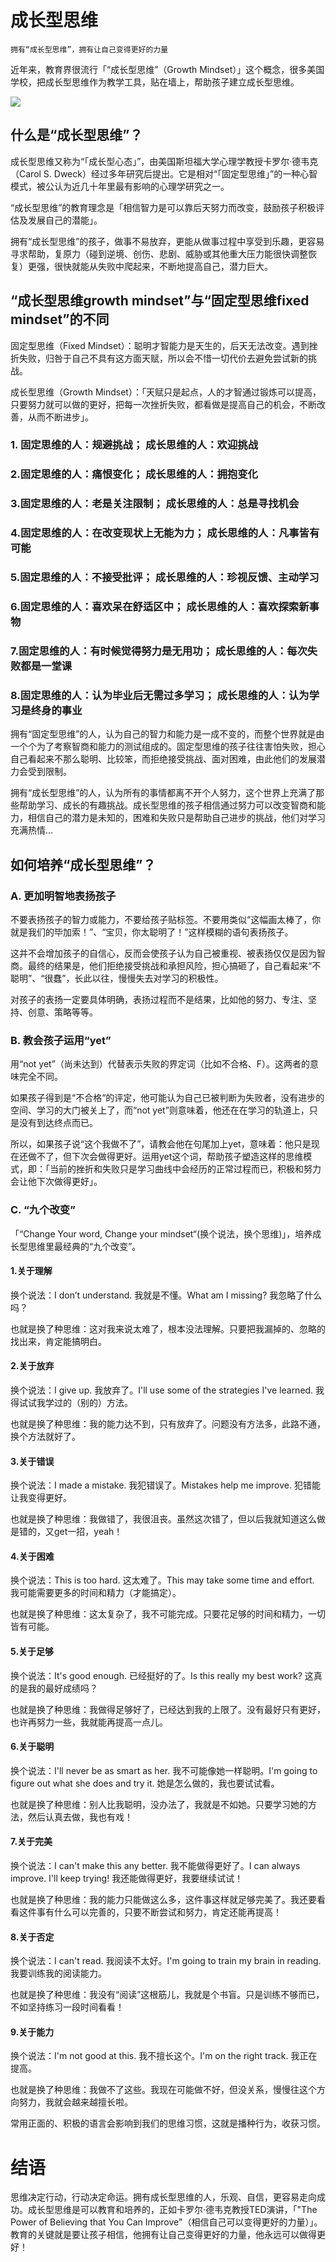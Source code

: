 # 成长型思维 
    拥有“成长型思维”，拥有让自己变得更好的力量

近年来，教育界很流行「“成长型思维”（Growth Mindset）」这个概念，很多美国学校，把成长型思维作为教学工具，贴在墙上，帮助孩子建立成长型思维。

![](https://user-images.githubusercontent.com/6735666/51373282-d65d4280-1b3a-11e9-9ec6-9ef7ea968288.png)

## 什么是“成长型思维”？
成长型思维又称为“「成长型心态」”，由美国斯坦福大学心理学教授卡罗尔·德韦克（Carol S. Dweck）经过多年研究后提出。它是相对“「固定型思维」”的一种心智模式，被公认为近几十年里最有影响的心理学研究之一。

“成长型思维”的教育理念是「相信智力是可以靠后天努力而改变，鼓励孩子积极评估及发展自己的潜能」。

拥有“成长型思维”的孩子，做事不易放弃，更能从做事过程中享受到乐趣，更容易寻求帮助，复原力（碰到逆境、创伤、悲剧、威胁或其他重大压力能很快调整恢复）更强，很快就能从失败中爬起来，不断地提高自己，潜力巨大。

## “成长型思维growth mindset”与“固定型思维fixed mindset”的不同
固定型思维（Fixed Mindset）：聪明才智能力是天生的，后天无法改变。遇到挫折失败，归咎于自己不具有这方面天赋，所以会不惜一切代价去避免尝试新的挑战。

成长型思维（Growth Mindset）：「天赋只是起点，人的才智通过锻炼可以提高，只要努力就可以做的更好，把每一次挫折失败，都看做是提高自己的机会，不断改善，从而不断进步」。

### 1. 固定思维的人：规避挑战； 成长思维的人：欢迎挑战

### 2.固定思维的人：痛恨变化； 成长思维的人：拥抱变化

### 3.固定思维的人：老是关注限制； 成长思维的人：总是寻找机会

### 4.固定思维的人：在改变现状上无能为力； 成长思维的人：凡事皆有可能

### 5.固定思维的人：不接受批评； 成长思维的人：珍视反馈、主动学习

### 6.固定思维的人：喜欢呆在舒适区中； 成长思维的人：喜欢探索新事物

### 7.固定思维的人：有时候觉得努力是无用功； 成长思维的人：每次失败都是一堂课

### 8.固定思维的人：认为毕业后无需过多学习； 成长思维的人：认为学习是终身的事业

拥有“固定型思维”的人，认为自己的智力和能力是一成不变的，而整个世界就是由一个个为了考察智商和能力的测试组成的。固定型思维的孩子往往害怕失败，担心自己看起来不那么聪明、比较笨，而拒绝接受挑战、面对困难，由此他们的发展潜力会受到限制。

拥有“成长型思维”的人，认为所有的事情都离不开个人努力，这个世界上充满了那些帮助学习、成长的有趣挑战。成长型思维的孩子相信通过努力可以改变智商和能力，相信自己的潜力是未知的，困难和失败只是帮助自己进步的挑战，他们对学习充满热情...

## 如何培养“成长型思维”？

### A. 更加明智地表扬孩子
不要表扬孩子的智力或能力，不要给孩子贴标签。不要用类似“这幅画太棒了，你就是我们的毕加索！”、“宝贝，你太聪明了！”这样模糊的语句表扬孩子。

这并不会增加孩子的自信心，反而会使孩子认为自己被重视、被表扬仅仅是因为智商。最终的结果是，他们拒绝接受挑战和承担风险，担心搞砸了，自己看起来“不聪明”、“很蠢”，长此以往，慢慢失去对学习的积极性。

对孩子的表扬一定要具体明确，表扬过程而不是结果，比如他的努力、专注、坚持、创意、策略等等。

### B. 教会孩子运用“yet”

用“not yet”（尚未达到）代替表示失败的界定词（比如不合格、F）。这两者的意味完全不同。

如果孩子得到是“不合格“的评定，他可能认为自己已被判断为失败者，没有进步的空间、学习的大门被关上了，而“not yet”则意味着，他还在在学习的轨道上，只是没有到达终点而已。

所以，如果孩子说“这个我做不了”，请教会他在句尾加上yet，意味着：他只是现在还做不了，但下次会做得更好。运用yet这个词，帮助孩子塑造这样的思维模式，即：「当前的挫折和失败只是学习曲线中会经历的正常过程而已，积极和努力会让他下次做得更好」。

### C. “九个改变”
「“Change Your word, Change your mindset“(换个说法，换个思维)」，培养成长型思维里最经典的“九个改变”。

#### 1.关于理解
换个说法：I don’t understand. 我就是不懂。What am I missing? 我忽略了什么吗？

也就是换了种思维：这对我来说太难了，根本没法理解。只要把我漏掉的、忽略的找出来，肯定能搞明白。

#### 2.关于放弃
换个说法：I give up. 我放弃了。I'll use some of the strategies I've learned. 我得试试我学过的（别的）方法。

也就是换了种思维：我的能力达不到，只有放弃了。问题没有方法多，此路不通，换个方法就好了。

#### 3.关于错误
换个说法：I made a mistake. 我犯错误了。Mistakes help me improve. 犯错能让我变得更好。

也就是换了种思维：我做错了，我很沮丧。虽然这次错了，但以后我就知道这么做是错的，又get一招，yeah！

#### 4.关于困难
换个说法：This is too hard. 这太难了。This may take some time and effort. 我可能需要更多的时间和精力（才能搞定）。

也就是换了种思维：这太复杂了，我不可能完成。只要花足够的时间和精力，一切皆有可能。

#### 5.关于足够
换个说法：It's good enough. 已经挺好的了。Is this really my best work? 这真的是我的最好成绩吗？

也就是换了种思维：我做得足够好了，已经达到我的上限了。没有最好只有更好，也许再努力一些，我就能再提高一点儿。

#### 6.关于聪明
换个说法：I'll never be as smart as her. 我不可能像她一样聪明。I'm going to figure out what she does and try it. 她是怎么做的，我也要试试看。

也就是换了种思维：别人比我聪明，没办法了，我就是不如她。只要学习她的方法，然后认真去做，我也有戏！

#### 7.关于完美
换个说法：I can't make this any better. 我不能做得更好了。I can always improve. I'll keep trying! 我还能做得更好，我要继续试试！

也就是换了种思维：我的能力只能做这么多，这件事这样就足够完美了。我还要看看这件事有什么可以完善的，只要不断尝试和努力，肯定还能再提高！

#### 8.关于否定
换个说法：I can't read. 我阅读不太好。I'm going to train my brain in reading. 我要训练我的阅读能力。

也就是换了种思维：我没有“阅读”这根筋儿，我就是个书盲。只是训练不够而已，不如坚持练习一段时间看看！

#### 9.关于能力
换个说法：I'm not good at this. 我不擅长这个。I'm on the right track. 我正在提高。

也就是换了种思维：我做不了这些。我现在可能做不好，但没关系，慢慢往这个方向努力，我就会越来越擅长啦。

常用正面的、积极的语言会影响到我们的思维习惯，这就是播种行为，收获习惯。

 # 结语

思维决定行动，行动决定命运。拥有成长型思维的人，乐观、自信，更容易走向成功。成长型思维是可以教育和培养的，正如卡罗尔·德韦克教授TED演讲，「"The Power of Believing that You Can Improve"（相信自己可以变得更好的力量）」。教育的关键就是要让孩子相信，他拥有让自己变得更好的力量，他永远可以做得更好！




